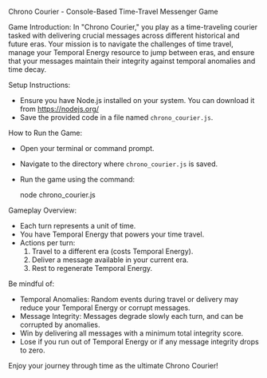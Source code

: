 Chrono Courier - Console-Based Time-Travel Messenger Game

Game Introduction:
In "Chrono Courier," you play as a time-traveling courier tasked with delivering crucial messages across different historical and future eras. Your mission is to navigate the challenges of time travel, manage your Temporal Energy resource to jump between eras, and ensure that your messages maintain their integrity against temporal anomalies and time decay.

Setup Instructions:
- Ensure you have Node.js installed on your system. You can download it from https://nodejs.org/
- Save the provided code in a file named `chrono_courier.js`.

How to Run the Game:
- Open your terminal or command prompt.
- Navigate to the directory where `chrono_courier.js` is saved.
- Run the game using the command:

  node chrono_courier.js

Gameplay Overview:
- Each turn represents a unit of time.
- You have Temporal Energy that powers your time travel.
- Actions per turn:
  1. Travel to a different era (costs Temporal Energy).
  2. Deliver a message available in your current era.
  3. Rest to regenerate Temporal Energy.

Be mindful of:
- Temporal Anomalies: Random events during travel or delivery may reduce your Temporal Energy or corrupt messages.
- Message Integrity: Messages degrade slowly each turn, and can be corrupted by anomalies.
- Win by delivering all messages with a minimum total integrity score.
- Lose if you run out of Temporal Energy or if any message integrity drops to zero.

Enjoy your journey through time as the ultimate Chrono Courier!